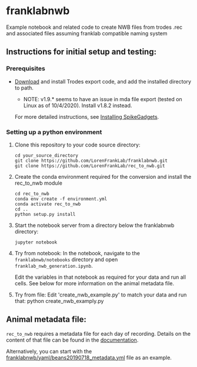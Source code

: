 # franklabnwb

Example notebook and related code to create NWB files from trodes .rec and associated files assuming franklab
compatible naming system

## Instructions for initial setup and testing: 

### Prerequisites

- [Download](https://bitbucket.org/mkarlsso/trodes/downloads/) and install Trodes export code, and add the installed directory to path.

    - NOTE: v1.9.* seems to have an issue in mda file export (tested on Linux as of 10/4/2020). Install v1.8.2 instead.

    For more detailed instructions, see [Installing SpikeGadgets](installing_spikegadgets.md).



### Setting up a python environment

1. Clone this repository to your code source directory:
    
    ```
    cd your_source_directory
    git clone https://github.com/LorenFrankLab/franklabnwb.git
    git clone https://github.com/LorenFrankLab/rec_to_nwb.git
    ```

2. Create the conda environment required for the conversion and install the rec_to_nwb module

    ```
    cd rec_to_nwb
    conda env create -f environment.yml
    conda activate rec_to_nwb
    cd ..
    python setup.py install
    ```

3. Start the notebook server from a directory below the franklabnwb directory:

    ```
    jupyter notebook
    ```

4. Try from notebook: 
    In the notebook, navigate to the `franklabnwb/notebooks` directory and open
    `franklab_nwb_generation.ipynb`.

     Edit the variables in that notebook as required for your data and run all cells. See below for more
    information on the animal metadata file.

5. Try from file:
    Edit 'create_nwb_example.py' to match your data and run that:
    python create_nwb_examply.py


## Animal metadata file:

`rec_to_nwb` requires a metadata file for each day of recording. Details on the content of that file can
be found in the
[documentation](https://novelaneuro.github.io/rec_to_nwb-docs/README.html#how-to-use-it).

Alternatively, you can start with the [franklabnwb/yaml/beans20190718_metadata.yml](yaml/beans20190718_metadata.yml) file as an example.
